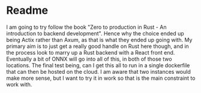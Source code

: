 # Readme

I am going to try follow the book "Zero to production in Rust - An introduction to backend development". Hence why the choice ended up being Actix rather than Axum, as that is what they ended up going with. My primary aim is to just get a really good handle on Rust here though, and in the process look to marry up a Rust backend with a React front end. Eventually a bit of ONNX will go into all of this, in both of those two locations. The final test being, can I get this all to run in a single dockerfile that can then be hosted on the cloud. I am aware that two instances would make more sense, but I want to try it in work so that is the main constraint to work with.

